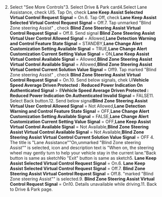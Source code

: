 2. Select "See More Controls"3. Select Drive & Park card4.Select Lane Assistance, check UI5. Tap On, check **Lane Keep Assist Selected Virtual Control Request Signal** = On.6. Tap Off, check **Lane Keep Assist Selected Virtual Control Request Signal** = Off.7. Tap unmarked "Blind Zone steering Assist" , check **Blind Zone Steering Assist Virtual Control Request Signal** = Off.8. Send signal **Blind Zone Steering Assist Virtual User Control Allowed Signal** = Allowed,**Lane Detection Warning and Control Feature State Signal** = STANDBY,**Lane Change Alert Customization Setting Available Signal** = TRUE,**Lane Change Alert Customization Current Setting Value Signal** = ON,**Lane Keep Assist Virtual Control Available Signal** = Allowed,**Blind Zone Steering Assist Virtual Control Available Signal** = Allowed,**Blind Zone Steering Assist Virtual Control Current Solution Value Signal** = Off9. Tap marked "Blind Zone steering Assist" , check **Blind Zone Steering Assist Virtual Control Request Signal** = On.10. Send below signals, chek UI**Vehicle Speed Average Driven Protected : Reduced Power Indication On Authenticated Signal** > 8**Vehicle Speed Average Driven Protected : Reduced Power Indication On Authenticated Invalid Signal** = FALSE11. Select Back button.12. Send below signal**Blind Zone Steering Assist Virtual User Control Allowed Signal** = Not Allowed,**Lane Detection Warning and Control Feature State Signal** = OFF,**Lane Change Alert Customization Setting Available Signal** = FALSE,**Lane Change Alert Customization Current Setting Value Signal** = OFF,**Lane Keep Assist Virtual Control Available Signal** = Not Available,**Blind Zone Steering Assist Virtual Control Available Signal** = Not Available,**Blind Zone Steering Assist Virtual Control Current Solution Value Signal** = OFF 4. The title is "Lane Assistance""On,unmarked "Blind Zone steering Assist"" is selected, icon and description text is "When on, the steering wheel may gently turn to help your vehicle stay in the current lane."Back button is same as sketchNo "Exit" button is same as sketch5. **Lane Keep Assist Selected Virtual Control Request Signal** = On.6. **Lane Keep Assist Selected Virtual Control Request Signal** = Off.7. **Blind Zone Steering Assist Virtual Control Request Signal** = Off.8. "marked "Blind Zone steering Assist"" is selected.9. **Blind Zone Steering Assist Virtual Control Request Signal** = On10. Details unavailable while driving.11. Back to Drive & Park page.